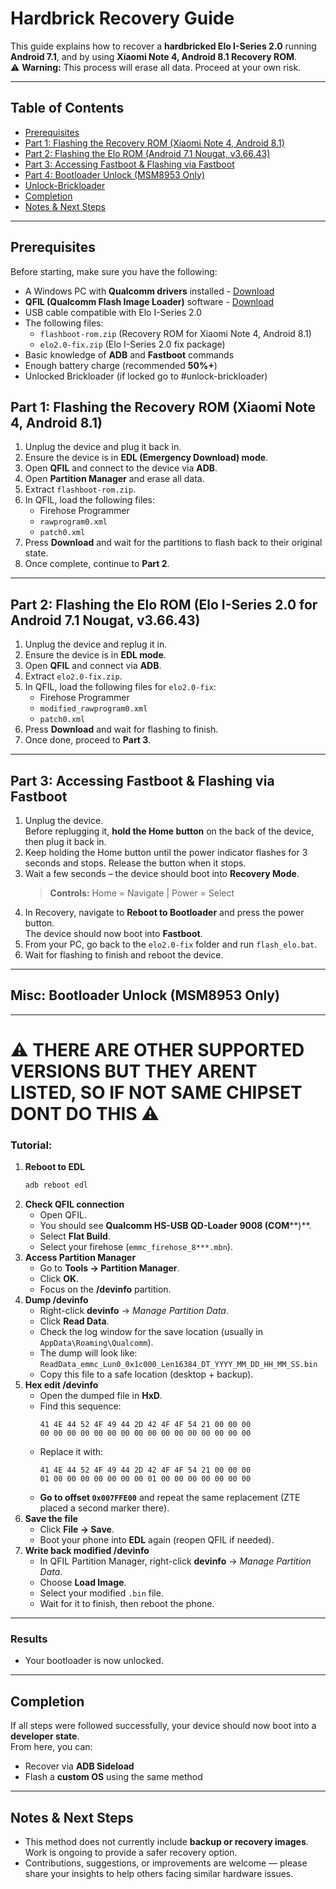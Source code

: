 # Hardbrick Recovery Guide

This guide explains how to recover a **hardbricked Elo I-Series 2.0** running **Android 7.1**, and by using **Xiaomi Note 4, Android 8.1 Recovery ROM**.  
⚠️ **Warning:** This process will erase all data. Proceed at your own risk.

---

## Table of Contents
- [Prerequisites](#prerequisites)
- [Part 1: Flashing the Recovery ROM (Xiaomi Note 4, Android 8.1)](#part-1-flashing-the-recovery-rom-xiaomi-note-4-android-81)
- [Part 2: Flashing the Elo ROM (Android 7.1 Nougat, v3.66.43)](#part-2-flashing-the-elo-rom-elo-i-series-20-for-android-71-nougat-v36643)
- [Part 3: Accessing Fastboot & Flashing via Fastboot](#part-3-accessing-fastboot--flashing-via-fastboot)
- [Part 4: Bootloader Unlock (MSM8953 Only)](#part-4-bootloader-unlock-msm8953-only)
- [Unlock-Brickloader](#unlock-brickloader)
- [Completion](#completion)
- [Notes & Next Steps](#notes--next-steps)

---

## Prerequisites

Before starting, make sure you have the following:

- A Windows PC with **Qualcomm drivers** installed - [Download](https://github.com/mollyinduced/elo2.0-blackbox/releases/download/tools/qpst_2.7.496.zip)
- **QFIL (Qualcomm Flash Image Loader)** software - [Download](https://github.com/mollyinduced/elo2.0-blackbox/releases/download/tools/qpst_2.7.496.zip)
- USB cable compatible with Elo I-Series 2.0
- The following files:
  - `flashboot-rom.zip` (Recovery ROM for Xiaomi Note 4, Android 8.1)  
  - `elo2.0-fix.zip` (Elo I-Series 2.0 fix package)  
- Basic knowledge of **ADB** and **Fastboot** commands
- Enough battery charge (recommended **50%+**)  
- Unlocked Brickloader (if locked go to #unlock-brickloader)

## Part 1: Flashing the Recovery ROM (Xiaomi Note 4, Android 8.1)

1. Unplug the device and plug it back in.
2. Ensure the device is in **EDL (Emergency Download) mode**.
3. Open **QFIL** and connect to the device via **ADB**.
4. Open **Partition Manager** and erase all data.
5. Extract `flashboot-rom.zip`.
6. In QFIL, load the following files:
   - Firehose Programmer  
   - `rawprogram0.xml`  
   - `patch0.xml`  
7. Press **Download** and wait for the partitions to flash back to their original state.
8. Once complete, continue to **Part 2**.

---

## Part 2: Flashing the Elo ROM (Elo I-Series 2.0 for Android 7.1 Nougat, v3.66.43)

1. Unplug the device and replug it in.
2. Ensure the device is in **EDL mode**.
3. Open **QFIL** and connect via **ADB**.
4. Extract `elo2.0-fix.zip`.
5. In QFIL, load the following files for `elo2.0-fix`:
   - Firehose Programmer  
   - `modified_rawprogram0.xml`  
   - `patch0.xml`  
6. Press **Download** and wait for flashing to finish.
7. Once done, proceed to **Part 3**.

---

## Part 3: Accessing Fastboot & Flashing via Fastboot

1. Unplug the device.  
   Before replugging it, **hold the Home button** on the back of the device, then plug it back in.
2. Keep holding the Home button until the power indicator flashes for 3 seconds and stops. Release the button when it stops.
3. Wait a few seconds – the device should boot into **Recovery Mode**.  
   > **Controls:** Home = Navigate | Power = Select
4. In Recovery, navigate to **Reboot to Bootloader** and press the power button.  
   The device should now boot into **Fastboot**.
5. From your PC, go back to the `elo2.0-fix` folder and run `flash_elo.bat`.
6. Wait for flashing to finish and reboot the device.

---

## Misc: Bootloader Unlock (MSM8953 Only)
---
# ⚠️ THERE ARE OTHER SUPPORTED VERSIONS BUT THEY ARENT LISTED, SO IF NOT SAME CHIPSET DONT DO THIS ⚠️ 
### Tutorial:
1. **Reboot to EDL**  
   ```bash
   adb reboot edl
   ```
2. **Check QFIL connection**  
   - Open QFIL.  
   - You should see **Qualcomm HS-USB QD-Loader 9008 (COM****)**.  
   - Select **Flat Build**.  
   - Select your firehose (`emmc_firehose_8***.mbn`).  
3. **Access Partition Manager**  
   - Go to **Tools → Partition Manager**.  
   - Click **OK**.  
   - Focus on the **/devinfo** partition.  
4. **Dump /devinfo**  
   - Right-click **devinfo** → *Manage Partition Data*.  
   - Click **Read Data**.  
   - Check the log window for the save location (usually in `AppData\Roaming\Qualcomm`).  
   - The dump will look like:  
     `ReadData_emmc_Lun0_0x1c000_Len16384_DT_YYYY_MM_DD_HH_MM_SS.bin`  
   - Copy this file to a safe location (desktop + backup).  
5. **Hex edit /devinfo**  
   - Open the dumped file in **HxD**.  
   - Find this sequence:  
     ```
     41 4E 44 52 4F 49 44 2D 42 4F 4F 54 21 00 00 00
     00 00 00 00 00 00 00 00 00 00 00 00 00 00 00 00
     ```  
   - Replace it with:  
     ```
     41 4E 44 52 4F 49 44 2D 42 4F 4F 54 21 00 00 00
     01 00 00 00 00 00 00 00 01 00 00 00 00 00 00 00
     ```  
   - **Go to offset `0x007FFE00`** and repeat the same replacement (ZTE placed a second marker there).  
6. **Save the file**  
   - Click **File → Save**.  
   - Boot your phone into **EDL** again (reopen QFIL if needed).  
7. **Write back modified /devinfo**  
   - In QFIL Partition Manager, right-click **devinfo** → *Manage Partition Data*.  
   - Choose **Load Image**.  
   - Select your modified `.bin` file.  
   - Wait for it to finish, then reboot the phone.  
---

### Results
- Your bootloader is now unlocked.  

---

## Completion

If all steps were followed successfully, your device should now boot into a **developer state**.  
From here, you can:
- Recover via **ADB Sideload**  
- Flash a **custom OS** using the same method  

---

## Notes & Next Steps

- This method does not currently include **backup or recovery images**. Work is ongoing to provide a safer recovery option.  
- Contributions, suggestions, or improvements are welcome — please share your insights to help others facing similar hardware issues.  

